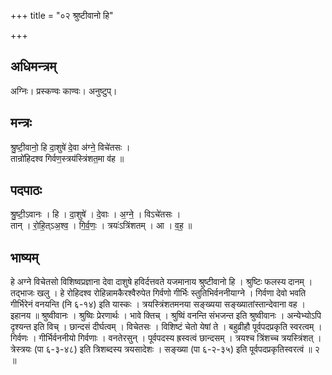 +++
title = "०२ श्रुष्टीवानो हि"

+++
## अधिमन्त्रम्
अग्निः। प्रस्कण्वः काण्वः। अनुष्टुप्।

## मन्त्रः
श्रु॒ष्टी॒वानो॒ हि दा॒शुषे॑ दे॒वा अ॑ग्ने॒ विचे॑तसः ।  
तान्रो॑हिदश्व गिर्वण॒स्त्रय॑स्त्रिंशत॒मा व॑ह ॥

## पदपाठः
श्रु॒ष्टी॒ऽवानः । हि । दा॒शुषे॑ । दे॒वाः । अ॒ग्ने॒ । विऽचे॑तसः ।  
तान् । रो॒हि॒त्ऽअ॒श्व॒ । गि॒र्व॒णः॒ । त्रयः॑ऽत्रिंशतम् । आ । व॒ह॒ ॥

## भाष्यम्
हे अग्ने विचेतसो विशिष्वप्रज्ञाना देवा दाशुषे हविर्दत्तवते यजमानाय श्रुष्टीवानो हि । श्रुष्टिः फलस्य दानम् । तद्भाजः खलु । हे रोहिदश्व रोहिन्नामकैरश्वैरुपेत गिर्वणो गीर्भिः स्तुतिभिर्वननीयाग्ने । गिर्वणा देवो भवति गीर्भिरेनं वनयन्ति (नि ६-१४) इति यास्कः । त्रयस्त्रिंशतमनया सङ्ख्यया सङ्ख्यातांस्तान्देवाना वह । इहानय ॥ श्रुष्वीवानः । श्रुष्विः प्रेरणार्थः । भावे क्तिच् । श्रुष्विं वनन्ति संभजन्त इति श्रुष्वीवानः । अन्येभ्योऽपि दृश्यन्त इति विच् । छान्दसं दीर्घत्वम् । विचेतसः । विशिष्टं चेतो येषां ते । बहुव्रीहौ पूर्वपदप्रकृति स्वरत्वम् । गिर्वणः । गीर्भिर्वननीयो गिर्वणाः । वनतेरसुन् । पूर्वपदस्य ह्रस्वत्वं छान्दसम् । त्रयश्च त्रिंशच्च त्रयस्त्रिंशत् । त्रेस्त्रयः (पा ६-३-४८) इति त्रिशब्दस्य त्रयसादेशः । सङ्ख्या (पा ६-२-३५) इति पूर्वपदप्रकृतिस्वरत्वं ॥ २ ॥